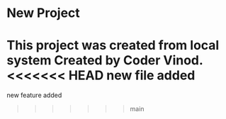 # New Project

This project was created from local system
Created by Coder Vinod.
<<<<<<< HEAD
new file added
=======
new feature added
>>>>>>> main
